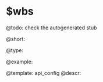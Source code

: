 $wbs
=============

@todo:
	check the autogenerated stub


@short:
	

@type:

@example:

@template:	api_config
@descr:


